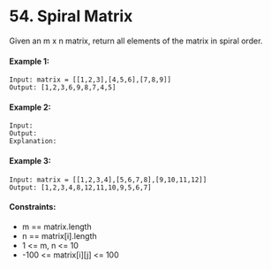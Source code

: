 # 54. Spiral Matrix
Given an m x n matrix, return all elements of the matrix in spiral order.

#### Example 1:
```
Input: matrix = [[1,2,3],[4,5,6],[7,8,9]]
Output: [1,2,3,6,9,8,7,4,5]
``` 

#### Example 2:
```
Input: 
Output: 
Explanation:
``` 

#### Example 3:
```
Input: matrix = [[1,2,3,4],[5,6,7,8],[9,10,11,12]]
Output: [1,2,3,4,8,12,11,10,9,5,6,7]
```

#### Constraints:
- m == matrix.length
- n == matrix[i].length
- 1 <= m, n <= 10
- -100 <= matrix[i][j] <= 100

